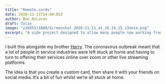```yaml
---
title: "Remote.cards"
date: 2020-11-11T14:49:01Z
author: Ben McLaren
draft: false
image: "v1605111880/Screenshot_2020-11-11_at_16.24.15_s3zmim.png"
excerpt: "A side project designed to allow many people now working from home to promote their remote events."
---
```

I built this alongside my brother [Harry](https://harrycresswell.com/). The coronavirus outbreak meant that a lot of people in service industries were left stuck at home and having to turn to offering their services online over zoom or other live streaming platforms.  

The idea is that you create a custom card, then share it with your friends on social media. It’s a bit of fun whilst we’re all stuck at home.
